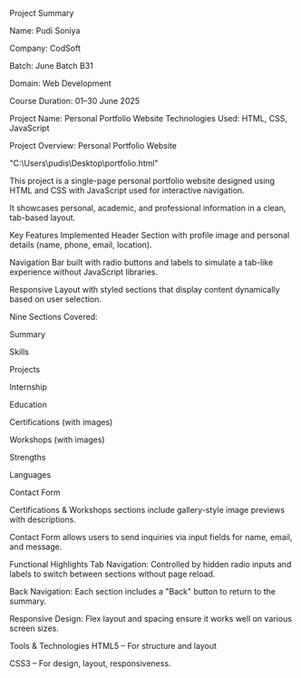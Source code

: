 Project Summary

Name: Pudi Soniya

Company: CodSoft

Batch: June Batch B31

Domain: Web Development

Course Duration: 01–30 June 2025

Project Name: Personal Portfolio Website
Technologies Used: HTML, CSS, JavaScript

Project Overview: Personal Portfolio Website

"C:\Users\pudis\Desktop\portfolio.html"

This project is a single-page personal portfolio website designed using HTML and CSS with JavaScript used for interactive navigation.

It showcases personal, academic, and professional information in a clean, tab-based layout.

Key Features Implemented
Header Section with profile image and personal details (name, phone, email, location).

Navigation Bar built with radio buttons and labels to simulate a tab-like experience without JavaScript libraries.

Responsive Layout with styled sections that display content dynamically based on user selection.

Nine Sections Covered:

Summary

Skills

Projects

Internship

Education

Certifications (with images)

Workshops (with images)

Strengths

Languages

Contact Form

Certifications & Workshops sections include gallery-style image previews with descriptions.

Contact Form allows users to send inquiries via input fields for name, email, and message.

Functional Highlights
Tab Navigation: Controlled by hidden radio inputs and labels to switch between sections without page reload.

Back Navigation: Each section includes a "Back" button to return to the summary.

Responsive Design: Flex layout and spacing ensure it works well on various screen sizes.

Tools & Technologies
HTML5 – For structure and layout

CSS3 – For design, layout, responsiveness. 











